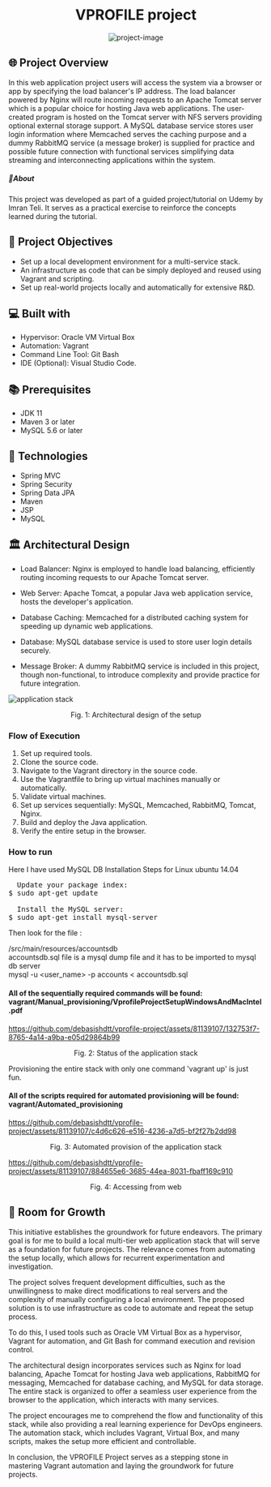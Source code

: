 <h1 align="center" id="title">VPROFILE project</h1>

<p align="center"><img src="https://socialify.git.ci/debasishdtt/vprofile-project/image?name=1&amp;owner=1&amp;theme=Light" alt="project-image"></p>

## 🌐 Project Overview
<p>In this web application project users will access the system via a browser or app by specifying the load balancer's IP address. 
  The load balancer powered by Nginx will route incoming requests to an Apache Tomcat server which is a popular choice for hosting Java web applications. 
  The user-created program is hosted on the Tomcat server with NFS servers providing optional external storage support. A MySQL database service stores user 
  login information where Memcached serves the caching purpose and a dummy RabbitMQ service (a message broker) is supplied for practice and possible 
  future connection with functional services simplifying data streaming and interconnecting applications within the system.</p>
<h5>🌟About</h5>
This project was developed as part of a guided project/tutorial on Udemy by Imran Teli. It serves as a practical exercise to reinforce the concepts learned during the tutorial.

## 🎯 Project Objectives
* Set up a local development environment for a multi-service stack.
* An infrastructure as code that can be simply deployed and reused using Vagrant and scripting.
* Set up real-world projects locally and automatically for extensive R&D.

## 💻 Built with
* Hypervisor: Oracle VM Virtual Box
* Automation: Vagrant
* Command Line Tool: Git Bash
* IDE (Optional): Visual Studio Code.

## 📚 Prerequisites
* JDK 11
* Maven 3 or later
* MySQL 5.6 or later

## 🔧 Technologies
* Spring MVC
* Spring Security
* Spring Data JPA
* Maven
* JSP
* MySQL

## 🏛️ Architectural Design
* Load Balancer: Nginx is employed to handle load balancing, efficiently routing incoming requests to our Apache Tomcat server.

* Web Server: Apache Tomcat, a popular Java web application service, hosts the developer's application.

* Database Caching: Memcached for a distributed caching system for speeding up dynamic web applications.

* Database: MySQL database service is used to store user login details securely.

* Message Broker: A dummy RabbitMQ service is included in this project, though non-functional, to introduce complexity and provide practice for future integration.

![application stack](https://github.com/debasishdtt/vprofile-project/assets/81139107/37d494c3-6ec8-4864-b0fd-564936fc9eff)
<p align="center">Fig. 1: Architectural design of the setup</p>

<h3>Flow of Execution</h3>

1. Set up required tools.
2. Clone the source code.
3. Navigate to the Vagrant directory in the source code.
4. Use the Vagrantfile to bring up virtual machines manually or automatically.
5. Validate virtual machines.
6. Set up services sequentially: MySQL, Memcached, RabbitMQ, Tomcat, Nginx.
7. Build and deploy the Java application.
8. Verify the entire setup in the browser.

<h3>How to run</h3>
Here I have used MySQL DB Installation Steps for Linux ubuntu 14.04

<pre>
  Update your package index:
$ sudo apt-get update

  Install the MySQL server:
$ sudo apt-get install mysql-server
</pre>

Then look for the file :

/src/main/resources/accountsdb <br>
accountsdb.sql file is a mysql dump file and it has to be imported to mysql db server <br>
mysql -u <user_name> -p accounts < accountsdb.sql

<h4>All of the sequentially required commands will be found: vagrant/Manual_provisioning/VprofileProjectSetupWindowsAndMacIntel.pdf</h4>

https://github.com/debasishdtt/vprofile-project/assets/81139107/132753f7-8765-4a14-a9ba-e05d29864b99

<p align="center">Fig. 2: Status of the application stack</p> 

Provisioning the entire stack with only one command 'vagrant up' is just fun.

<h4>All of the scripts required for automated provisioning will be found: vagrant/Automated_provisioning</h4>

https://github.com/debasishdtt/vprofile-project/assets/81139107/c4d6c626-e516-4236-a7d5-bf2f27b2dd98

<p align="center">Fig. 3: Automated provision of the application stack</p> 

https://github.com/debasishdtt/vprofile-project/assets/81139107/884655e6-3685-44ea-8031-fbaff169c910

<p align="center">Fig. 4: Accessing from web</p> 

## 🌱 Room for Growth

This initiative establishes the groundwork for future endeavors. The primary goal is for me to build a local multi-tier web application stack that will serve as a foundation for future projects. The relevance comes from automating the setup locally, which allows for recurrent experimentation and investigation.

The project solves frequent development difficulties, such as the unwillingness to make direct modifications to real servers and the complexity of manually configuring a local environment. The proposed solution is to use infrastructure as code to automate and repeat the setup process.

To do this, I used tools such as Oracle VM Virtual Box as a hypervisor, Vagrant for automation, and Git Bash for command execution and revision control.

The architectural design incorporates services such as Nginx for load balancing, Apache Tomcat for hosting Java web applications, RabbitMQ for messaging, Memcached for database caching, and MySQL for data storage. The entire stack is organized to offer a seamless user experience from the browser to the application, which interacts with many services.

The project encourages me to comprehend the flow and functionality of this stack, while also providing a real learning experience for DevOps engineers. The automation stack, which includes Vagrant, Virtual Box, and many scripts, makes the setup more efficient and controllable.

In conclusion, the VPROFILE Project serves as a stepping stone in mastering Vagrant automation and laying the groundwork for future projects.

